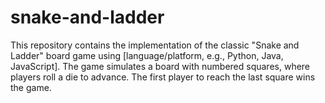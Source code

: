 # snake-and-ladder
This repository contains the implementation of the classic "Snake and Ladder" board game using [language/platform, e.g., Python, Java, JavaScript]. The game simulates a board with numbered squares, where players roll a die to advance. The first player to reach the last square wins the game.
